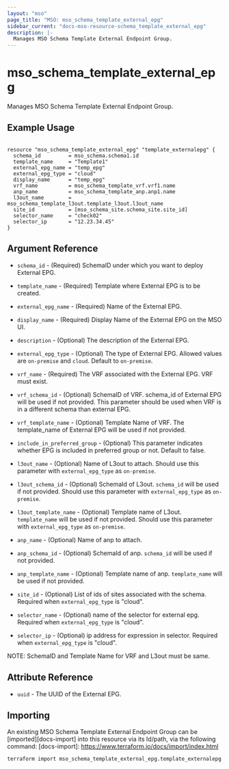 ```yaml
---
layout: "mso"
page_title: "MSO: mso_schema_template_external_epg"
sidebar_current: "docs-mso-resource-schema_template_external_epg"
description: |-
  Manages MSO Schema Template External Endpoint Group.
---
```


# mso_schema_template_external_epg #

Manages MSO Schema Template External Endpoint Group.

## Example Usage ##

```hcl

resource "mso_schema_template_external_epg" "template_externalepg" {
  schema_id         = mso_schema.schema1.id
  template_name     = "Template1"
  external_epg_name = "temp_epg"
  external_epg_type = "cloud"
  display_name      = "temp_epg"
  vrf_name          = mso_schema_template_vrf.vrf1.name
  anp_name          = mso_schema_template_anp.anp1.name
  l3out_name        = mso_schema_template_l3out.template_l3out.l3out_name
  site_id           = [mso_schema_site.schema_site.site_id]
  selector_name     = "check02"
  selector_ip       = "12.23.34.45"
}

```

## Argument Reference ##

* `schema_id` - (Required) SchemaID under which you want to deploy External EPG.
* `template_name` - (Required) Template where External EPG is to be created.
* `external_epg_name` - (Required) Name of the External EPG.
* `display_name` - (Required) Display Name of the External EPG on the MSO UI.
* `description` - (Optional) The description of the External EPG.
* `external_epg_type` - (Optional) The type of External EPG. Allowed values are `on-premise` and `cloud`. Default to `on-premise`.
* `vrf_name` - (Required) The VRF associated with the External EPG. VRF must exist.
* `vrf_schema_id` - (Optional) SchemaID of VRF. schema_id of External EPG will be used if not provided. This parameter should be used when VRF is in a different schema than external EPG.
* `vrf_template_name` - (Optional) Template Name of VRF. The template_name of External EPG will be used if not provided.
* `include_in_preferred_group` - (Optional) This parameter indicates whether EPG is included in preferred group or not. Default to false.
* `l3out_name` - (Optional) Name of L3out to attach. Should use this parameter with `external_epg_type` as `on-premise`.
* `l3out_schema_id` - (Optional) SchemaId of L3out. `schema_id` will be used if not provided. Should use this parameter with `external_epg_type` as `on-premise`.
* `l3out_template_name` - (Optional) Template name of L3out. `template_name` will be used if not provided. Should use this parameter with `external_epg_type` as `on-premise`.
* `anp_name` - (Optional) Name of anp to attach.
* `anp_schema_id` - (Optional) SchemaId of anp. `schema_id` will be used if not provided.
* `anp_template_name` - (Optional) Template name of anp. `template_name` will be used if not provided.

* `site_id` - (Optional) List of ids of sites associated with the schema. Required when `external_epg_type` is "cloud".
* `selector_name` - (Optional) name of the selector for external epg. Required when `external_epg_type` is "cloud".
* `selector_ip` - (Optional) ip address for expression in selector. Required when `external_epg_type` is "cloud".

NOTE: SchemaID and Template Name for VRF and L3out must be same.


## Attribute Reference ##

* `uuid` - The UUID of the External EPG.

## Importing ##

An existing MSO Schema Template External Endpoint Group can be [imported][docs-import] into this resource via its Id/path, via the following command: [docs-import]: <https://www.terraform.io/docs/import/index.html>

```bash
terraform import mso_schema_template_external_epg.template_externalepg {schema_id}/template/{template_name}/externalEPG/{external_epg_name}
```